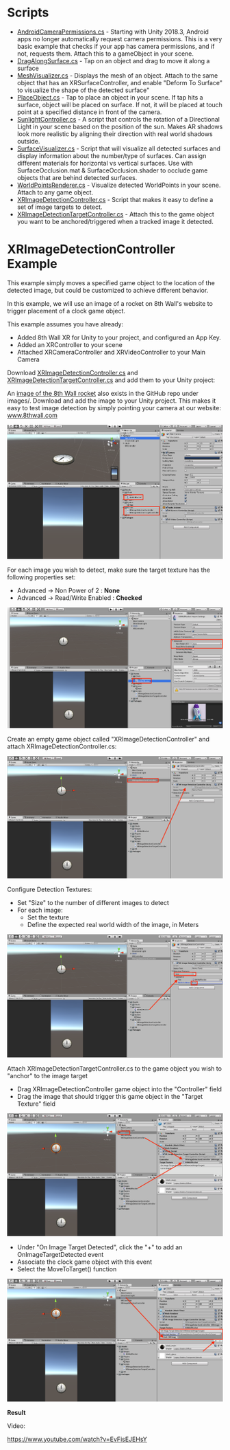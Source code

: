 # Scripts

* [AndroidCameraPermissions.cs](https://github.com/8thwall/xr-unity/tree/master/scripts/AndroidCameraPermissions.cs) - Starting with Unity 2018.3, Android apps no longer automatically request camera permissions. This is a very basic example that checks if your app has camera permissions, and if not, requests them.  Attach this to a gameObject in your scene.
* [DragAlongSurface.cs](https://github.com/8thwall/xr-unity/tree/master/scripts/DragAlongSurface.cs) - Tap on an object and drag to move it along a surface
* [MeshVisualizer.cs](https://github.com/8thwall/xr-unity/blob/master/scripts/MeshVisualizer.cs) - Displays the mesh of an object.  Attach to the same object that has an XRSurfaceController, and enable "Deform To Surface" to visualize the shape of the detected surface"
* [PlaceObject.cs](https://github.com/8thwall/xr-unity/tree/master/scripts/PlaceObject.cs) - Tap to place an object in your scene.  If tap hits a surface, object will be placed on surface.  If not, it will be placed at touch point at a specified distance in front of the camera.
* [SunlightController.cs](https://github.com/8thwall/xr-unity/tree/master/scripts/SunlightController.cs) - A script that controls the rotation of a Directional Light in your scene based on the position of the sun. Makes AR shadows look more realistic by aligning their direction with real world shadows outside.
* [SurfaceVisualizer.cs](https://github.com/8thwall/xr-unity/blob/master/scripts/SurfaceVisualizer.cs) - Script that will visualize all detected surfaces and display information about the number/type of surfaces.  Can assign different materials for horizontal vs vertical surfaces.  Use with SurfaceOcclusion.mat & SurfaceOcclusion.shader to occlude game objects that are behind detected surfaces.
* [WorldPointsRenderer.cs](https://github.com/8thwall/xr-unity/tree/master/scripts/WorldPointsRenderer.cs) - Visualize detected WorldPoints in your scene. Attach to any game object.
* [XRImageDetectionController.cs](https://github.com/8thwall/xr-unity/blob/master/scripts/XRImageDetectionController.cs) - Script that makes it easy to define a set of image targets to detect.
* [XRImageDetectionTargetController.cs](https://github.com/8thwall/xr-unity/blob/master/scripts/XRImageDetectionTargetController.cs) - Attach this to the game object you want to be anchored/triggered when a tracked image it detected.


# XRImageDetectionController Example

This example simply moves a specified game object to the location of the detected image, but could be customized to achieve different behavior.

In this example, we will use an image of a rocket on 8th Wall's website to trigger placement of a clock game object.

This example assumes you have already:

* Added 8th Wall XR for Unity to your project, and configured an App Key.
* Added an XRController to your scene
* Attached XRCameraController and XRVideoController to your Main Camera

Download <a href="https://github.com/8thwall/xr-unity/blob/master/scripts/XRImageDetectionController.cs" target="_blank">XRImageDetectionController.cs</a> and <a href="https://github.com/8thwall/xr-unity/blob/master/scripts/XRImageDetectionTargetController.cs" target="_blank">XRImageDetectionTargetController.cs</a> and add them to your Unity project:

An <a href="https://github.com/8thwall/xr-unity/blob/master/images/8thWallRocket.png" target="_blank">image of the 8th Wall rocket</a> also exists in the GitHub repo under images/. Download and add the image to your Unity project.  This makes it easy to test image detection by simply pointing your camera at our website: <a href="https://www.8thwall.com" target=_blank>www.8thwall.com</a>

![XRImageTargetBase](../images/image-detection-1.png)

For each image you wish to detect, make sure the target texture has the following properties set:

* Advanced -> Non Power of 2 : **None**
* Advanced -> Read/Write Enabled : **Checked**

![TextureProperties](../images/image-detection-2.png)

Create an empty game object called "XRImageDetectionController" and attach XRImageDetectionController.cs:

![XRImageDetectionControllerAdd](../images/image-detection-3.png)

Configure Detection Textures:
* Set "Size" to the number of different images to detect
* For each image:
  * Set the texture
  * Define the expected real world width of the image, in Meters

![XRImageDetectionControllerConfig](../images/image-detection-4.png)

Attach XRImageDetectionTargetController.cs to the game object you wish to "anchor" to the image target

* Drag XRImageDetectionController game object into the "Controller" field
* Drag the image that should trigger this game object in the "Target Texture" field

![XRImageDetectionTargetControllerConfig](../images/image-detection-5.png)

* Under "On Image Target Detected", click the "+" to add an OnImageTargetDetected event
* Associate the clock game object with this event
* Select the MoveToTarget() function

![XRImageDetectionTargetControllerConfig2](../images/image-detection-6.png)

**Result**

Video:

https://www.youtube.com/watch?v=EvFisEJEHsY
